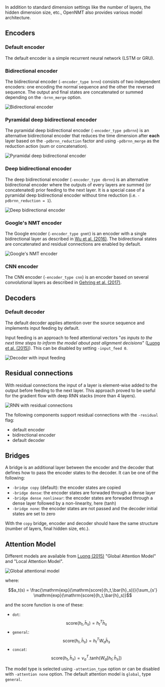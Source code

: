 In addition to standard dimension settings like the number of layers, the hidden dimension size, etc., OpenNMT also provides various model architecture.

## Encoders

### Default encoder

The default encoder is a simple recurrent neural network (LSTM or GRU).

### Bidirectional encoder

The bidirectional encoder (`-encoder_type brnn`) consists of two independent encoders: one encoding the normal sequence and the other the reversed sequence. The output and final states are concatenated or summed depending on the `-brnn_merge` option.

![Bidirectional encoder](../img/brnn.png)

### Pyramidal deep bidirectional encoder

The pyramidal deep bidirectional encoder (`-encoder_type pdbrnn`) is an alternative bidirectional encoder that reduces the time dimension after **each** layer based on the `-pdbrnn_reduction` factor and using `-pdbrnn_merge` as the reduction action (sum or concatenation).

![Pyramidal deep bidirectional encoder](../img/pdbrnn.png)

### Deep bidirectional encoder

The deep bidirectional encoder (`-encoder_type dbrnn`) is an alternative bidirectional encoder where the outputs of every layers are summed (or concatenated) prior feeding to the next layer. It is a special case of a pyramidal deep bidirectional encoder without time reduction (i.e. `-pdbrnn_reduction = 1`).

![Deep bidirectional encoder](../img/dbrnn.png)

### Google's NMT encoder

The Google encoder (`-encoder_type gnmt`) is an encoder with a single bidirectional layer as described in [Wu et al. (2016)](../references.md#GNMT). The bidirectional states are concatenated and residual connections are enabled by default.

![Google's NMT encoder](../img/gnmt-encoder.png)

### CNN encoder

The CNN encoder (`-encoder_type cnn`) is an encoder based on several convolutional layers as described in [Gehring et al. (2017)](../references.md#CNNEncoder).

## Decoders

### Default decoder

The default decoder applies attention over the source sequence and implements input feeding by default.

Input feeding is an approach to feed attentional vectors "*as inputs to the next time steps to inform the model about past alignment decisions*" ([Luong et al. (2015)](https://arxiv.org/pdf/1508.04025.pdf)). This can be disabled by setting `-input_feed 0`.

![Decoder with input feeding](../img/input_feed.png)

## Residual connections

With residual connections the input of a layer is element-wise added to the output before feeding to the next layer. This approach proved to be useful for the gradient flow with deep RNN stacks (more than 4 layers).

![RNN with residual connections](../img/residual.png)

The following components support residual connections with the `-residual` flag:

* default encoder
* bidirectional encoder
* default decoder

## Bridges

A bridge is an additional layer between the encoder and the decoder that defines how to pass the encoder states to the decoder. It can be one of the following:

* `-bridge copy` (default): the encoder states are copied
* `-bridge dense`: the encoder states are forwaded through a dense layer
* `-bridge dense_nonlinear`: the encoder states are forwaded through a dense layer followed by a non-linearity, here \(tanh\)
* `-bridge none`: the encoder states are not passed and the decoder initial states are set to zero

With the `copy` bridge, encoder and decoder should have the same structure (number of layers, final hidden size, etc.).

## Attention Model

Different models are available from [Luong (2015)](../references.md#Luong2015) "Global Attention Model" and "Local Attention Model".

![Global attentional model](../img/global-attention-model.png)

where:

$$a_t(s) = \frac{\mathrm{exp}(\mathrm{score}(h_t,\bar{h}_s))}{\sum_{s'} \mathrm{exp}(\mathrm{score}(h_t,\bar{h}_s)}$$

and the score function is one of these:

* `dot`: $$\mathrm{score}(h_t,\bar{h}_s)=h_t^T\bar{h}_s$$
* `general`: $$\mathrm{score}(h_t,\bar{h}_s)=h_t^TW_a\bar{h}_s$$
* `concat`: $$\mathrm{score}(h_t,\bar{h}_s)=\nu_a^T.\mathrm{tanh}(W_a[h_t;\bar{h}_s])$$

The model type is selected using `-attention_type` option or can be disabled with `-attention none` option. The default attention model is `global`, type `general`.
